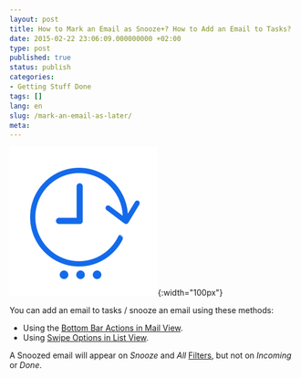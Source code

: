 ```yaml
---
layout: post
title: How to Mark an Email as Snooze+? How to Add an Email to Tasks?
date: 2015-02-22 23:06:09.000000000 +02:00
type: post
published: true
status: publish
categories:
- Getting Stuff Done
tags: []
lang: en
slug: /mark-an-email-as-later/
meta:
---
```


![Later](/assets/ic_action_later-.png){:width="100px"}

You can add an email to tasks / snooze an email using these methods:

* Using the [Bottom Bar Actions in Mail View](/bottom-bar-options-type-mail/).
* Using [Swipe Options in List View](/swipe-menu-options-type-mail/).

A Snoozed email will appear on *Snooze* and *All* [Filters](/top-bar-left-triangle-menu/), but not on *Incoming* or *Done*.
